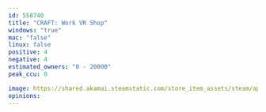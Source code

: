 ```yaml
---
id: 558740
title: "CRAFT: Work VR Shop"
windows: "true"
mac: "false"
linux: false
positive: 4
negative: 4
estimated_owners: "0 - 20000"
peak_ccu: 0

image: https://shared.akamai.steamstatic.com/store_item_assets/steam/apps/558740/header.jpg?t=1490354559
opinions:
---
```

